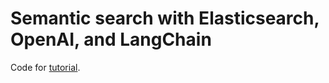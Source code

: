 # Semantic search with Elasticsearch, OpenAI, and LangChain
 
Code for [tutorial](https://dylancastillo.co/semantic-search-elasticsearch-openai-langchain/).
